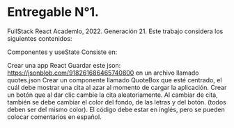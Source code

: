 # Entregable N°1.

FullStack React Academlo, 2022. Generación 21.
Este trabajo considera los siguientes contenidos:

Componentes y useState
Consiste en:

Crear una app React
Guardar este json: https://jsonblob.com/918261686465740800 en un archivo llamado quotes.json
Crear un componente llamado QuoteBox que esté centrado, el cuál debe mostrar una cita al azar al momento de cargar la aplicación.
Crear un botón que al dar clic cambie la cita aleatoriamente. Al cambiar de cita, también se debe cambiar el color del fondo, de las letras y del botón.
(todos deben ser del mismo color).
El código debe estar en inglés, pero se pueden colocar comentarios en español.

